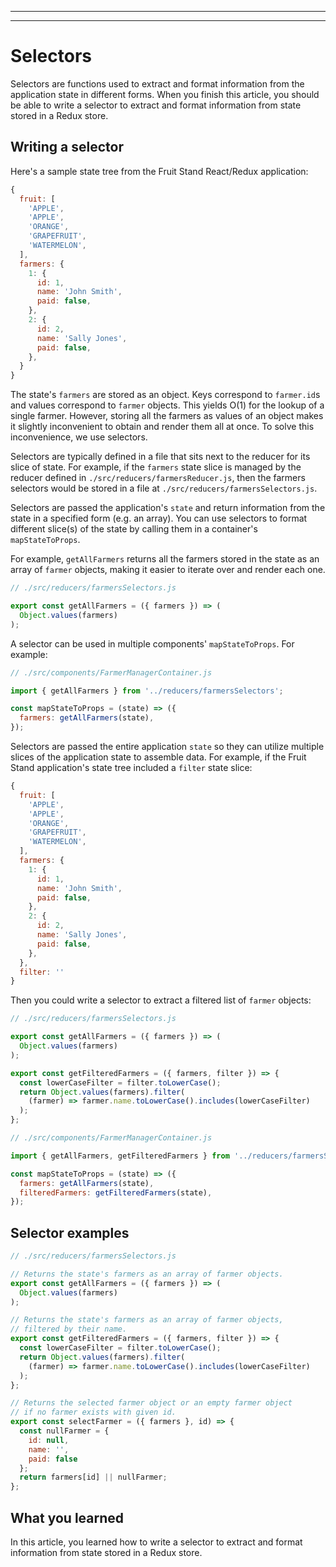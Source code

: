 
________________________________________________________________________________
<!-- @import "[TOC]" {cmd="toc" depthFrom=2 depthTo=6 orderedList=false} -->
________________________________________________________________________________
# Selectors

Selectors are functions used to extract and format information from the
application state in different forms. When you finish this article, you should
be able to write a selector to extract and format information from state stored
in a Redux store.

## Writing a selector

Here's a sample state tree from the Fruit Stand React/Redux application:

```js
{
  fruit: [
    'APPLE',
    'APPLE',
    'ORANGE',
    'GRAPEFRUIT',
    'WATERMELON',
  ],
  farmers: {
    1: {
      id: 1,
      name: 'John Smith',
      paid: false,
    },
    2: {
      id: 2,
      name: 'Sally Jones',
      paid: false,
    },
  }
}
```

The state's `farmers` are stored as an object. Keys correspond to `farmer.id`s
and values correspond to `farmer` objects. This yields O(1) for the lookup of a
single farmer. However, storing all the farmers as values of an object makes it
slightly inconvenient to obtain and render them all at once. To solve this
inconvenience, we use selectors.

Selectors are typically defined in a file that sits next to the reducer for its
slice of state. For example, if the `farmers` state slice is managed by the
reducer defined in `./src/reducers/farmersReducer.js`, then the farmers
selectors would be stored in a file at `./src/reducers/farmersSelectors.js`.

Selectors are passed the application's `state` and return information from the
state in a specified form (e.g. an array). You can use selectors to format
different slice(s) of the state by calling them in a container's
`mapStateToProps`.

For example, `getAllFarmers` returns all the farmers stored in the state as an
array of `farmer` objects, making it easier to iterate over and render each one.

```js
// ./src/reducers/farmersSelectors.js

export const getAllFarmers = ({ farmers }) => (
  Object.values(farmers)
);
```

A selector can be used in multiple components' `mapStateToProps`. For example:

```js
// ./src/components/FarmerManagerContainer.js

import { getAllFarmers } from '../reducers/farmersSelectors';

const mapStateToProps = (state) => ({
  farmers: getAllFarmers(state),
});
```

Selectors are passed the entire application `state` so they can utilize multiple
slices of the application state to assemble data. For example, if the Fruit
Stand application's state tree included a `filter` state slice:


```js
{
  fruit: [
    'APPLE',
    'APPLE',
    'ORANGE',
    'GRAPEFRUIT',
    'WATERMELON',
  ],
  farmers: {
    1: {
      id: 1,
      name: 'John Smith',
      paid: false,
    },
    2: {
      id: 2,
      name: 'Sally Jones',
      paid: false,
    },
  },
  filter: ''
}
```

Then you could write a selector to extract a filtered list of `farmer` objects:

```js
// ./src/reducers/farmersSelectors.js

export const getAllFarmers = ({ farmers }) => (
  Object.values(farmers)
);

export const getFilteredFarmers = ({ farmers, filter }) => {
  const lowerCaseFilter = filter.toLowerCase();
  return Object.values(farmers).filter(
    (farmer) => farmer.name.toLowerCase().includes(lowerCaseFilter)
  );
};
```

```js
// ./src/components/FarmerManagerContainer.js

import { getAllFarmers, getFilteredFarmers } from '../reducers/farmersSelectors';

const mapStateToProps = (state) => ({
  farmers: getAllFarmers(state),
  filteredFarmers: getFilteredFarmers(state),
});
```

## Selector examples

```js
// ./src/reducers/farmersSelectors.js

// Returns the state's farmers as an array of farmer objects.
export const getAllFarmers = ({ farmers }) => (
  Object.values(farmers)
);

// Returns the state's farmers as an array of farmer objects,
// filtered by their name.
export const getFilteredFarmers = ({ farmers, filter }) => {
  const lowerCaseFilter = filter.toLowerCase();
  return Object.values(farmers).filter(
    (farmer) => farmer.name.toLowerCase().includes(lowerCaseFilter)
  );
};

// Returns the selected farmer object or an empty farmer object
// if no farmer exists with given id.
export const selectFarmer = ({ farmers }, id) => {
  const nullFarmer = {
    id: null,
    name: '',
    paid: false
  };
  return farmers[id] || nullFarmer;
};
```

## What you learned

In this article, you learned how to write a selector to extract and format
information from state stored in a Redux store.
